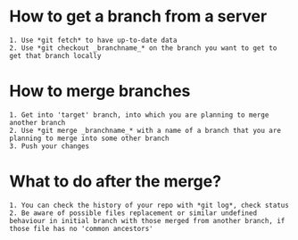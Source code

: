 # How to get a branch from a server #
    1. Use *git fetch* to have up-to-date data
    2. Use *git checkout _branchname_* on the branch you want to get to get that branch locally
# How to merge branches #
    1. Get into 'target' branch, into which you are planning to merge another branch
    2. Use *git merge _branchname_* with a name of a branch that you are planning to merge into some other branch
    3. Push your changes
# What to do after the merge? #
    1. You can check the history of your repo with *git log*, check status
    2. Be aware of possible files replacement or similar undefined behaviour in initial branch with those merged from another branch, if those file has no 'common ancestors'